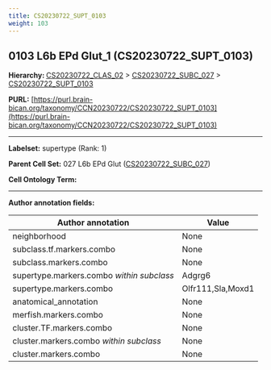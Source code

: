 ```yaml
---
title: CS20230722_SUPT_0103
weight: 103
---
```

## 0103 L6b EPd Glut_1 (CS20230722_SUPT_0103)
<b>Hierarchy: </b>
[CS20230722_CLAS_02](../CS20230722_CLAS_02) >
[CS20230722_SUBC_027](../CS20230722_SUBC_027) >
[CS20230722_SUPT_0103](../CS20230722_SUPT_0103)

**PURL:** [https://purl.brain-bican.org/taxonomy/CCN20230722/CS20230722_SUPT_0103](https://purl.brain-bican.org/taxonomy/CCN20230722/CS20230722_SUPT_0103)

---


**Labelset:** supertype (Rank: 1)

**Parent Cell Set:** 027 L6b EPd Glut ([CS20230722_SUBC_027](../CS20230722_SUBC_027))



**Cell Ontology Term:** 

[MARKER GENES.]: #


---

[TRANSFERRED ANNOTATIONS.]: #


[AUTHOR ANNOTATION FIELDS.]: #


**Author annotation fields:**

| Author annotation | Value |
|-------------------|-------|
|neighborhood|None|
|subclass.tf.markers.combo|None|
|subclass.markers.combo|None|
|supertype.markers.combo _within subclass_|Adgrg6|
|supertype.markers.combo|Olfr111,Sla,Moxd1|
|anatomical_annotation|None|
|merfish.markers.combo|None|
|cluster.TF.markers.combo|None|
|cluster.markers.combo _within subclass_|None|
|cluster.markers.combo|None|
